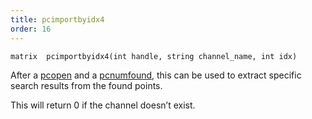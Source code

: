 ```yaml
---
title: pcimportbyidx4
order: 16
---
```

`matrix  pcimportbyidx4(int handle, string channel_name, int idx)`

After a [pcopen](/en/houdini-vex/point-clouds-and-3d-images/pcopen "Returns a handle to a point cloud file.") and a [pcnumfound](/en/houdini-vex/point-clouds-and-3d-images/pcnumfound "This node returns the number of points found by pcopen."), this can be used to extract specific search results from the found points.

This will return 0 if the channel doesn’t exist.
